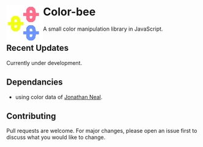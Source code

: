 # Color-bee <img src="https://github.com/mayuraitavadekar/color-bee.js/blob/master/new-color-bee-icon.png" alt="color-bee Logo" align="left">

A small color manipulation library in JavaScript.

## Recent Updates

Currently under development.

## Dependancies

- using color data of [Jonathan Neal](https://github.com/jonathantneal).

## Contributing

Pull requests are welcome. For major changes, please open an issue first to discuss what you would like to change.
